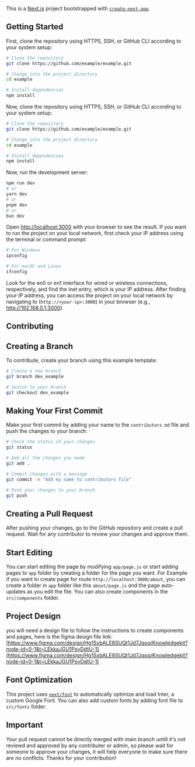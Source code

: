 This is a [Next.js](https://nextjs.org/) project bootstrapped with [`create-next-app`](https://github.com/vercel/next.js/tree/canary/packages/create-next-app).

## Getting Started

First, clone the repository using HTTPS, SSH, or GitHub CLI according to your system setup:

```bash
# Clone the repository
git clone https://github.com/example/example.git

# Change into the project directory
cd example

# Install dependencies
npm install

```

Now, clone the repository using HTTPS, SSH, or GitHub CLI according to your system setup:

```bash
# Clone the repository
git clone https://github.com/example/example.git

# Change into the project directory
cd example

# Install dependencies
npm install

```

Now, run the development server:

```bash
npm run dev
# or
yarn dev
# or
pnpm dev
# or
bun dev
```

Open [http://localhost:3000](http://localhost:3000) with your browser to see the result. If you want 
to run the project on your local network, first check your IP address using the terminal or command prompt:

```bash
# For Windows
ipconfig

# For macOS and Linux
ifconfig

```


Look for the en0 or en1 interface for wired or wireless connections, respectively, and find the inet entry, which is your IP address. After finding your IP address, you can access the project on your local network by navigating to (`http://<your-ip>:3000`) in your browser (e.g., http://192.168.0.1:3000).

## Contributing

## Creating a Branch

To contribute, create your branch using this example template:

```bash
# Create a new branch
git branch dev_example

# Switch to your branch
git checkout dev_example

```

## Making Your First Commit

Make your first commit by adding your name to the `contributors.md` file and push the changes to your branch:


```bash
# Check the status of your changes
git status

# Add all the changes you made
git add .

# Commit changes with a message
git commit -m "Add my name to contributors file"

# Push your changes to your branch
git push

```

## Creating a Pull Request

After pushing your changes, go to the GitHub repository and create a pull request. Wait for any contributor to review your changes and approve them.

## Start Editing

You can start editing the page by modifying `app/page.js` or start adding pages to `app` folder by creating a folder for the page you want. For Example if you want to create page for route `http://localhost:3000/about`, you can create a folder in `app` folder like this `about/page.js` and the page auto-updates as you edit the file. You can also create components in the `src/components` folder.

## Project Design

you will need a design file to follow the instructions to create components and pages, here is the figma design file link:
[https://www.figma.com/design/Hg1SxbALE8SUQt1Jd7Jqoq/Knowledgekit?node-id=0-1&t=LEkkaJGU1PsyDdtU-1](https://www.figma.com/design/Hg1SxbALE8SUQt1Jd7Jqoq/Knowledgekit?node-id=0-1&t=LEkkaJGU1PsyDdtU-1)

## Font Optimization

This project uses [`next/font`](https://nextjs.org/docs/basic-features/font-optimization) to automatically optimize and load Inter, a custom Google Font. You can also add custom fonts by adding font file to `src/fonts` folder.

## Important

Your pull request cannot be directly merged with main branch untill it's not reviewd and approved by any contributer or admin, so please wait for someone to approve your changes, it will help everyone to make sure there are no conflicts. Thanks for your contribution!
